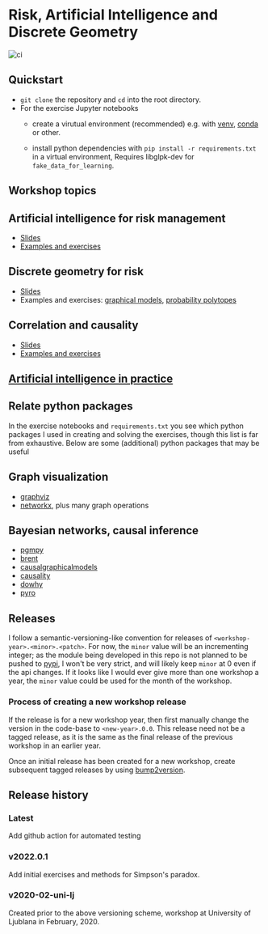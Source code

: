 # Risk, Artificial Intelligence and Discrete Geometry

![ci](https://github.com/munichpavel/risk-ai-workshop/actions/workflows/ci.yml/badge.svg)

## Quickstart

* `git clone` the repository and `cd` into the root directory.
* For the exercise Jupyter notebooks
  * create a virutual environment (recommended)  e.g. with [venv](https://docs.python.org/3/library/venv.html), [conda](https://docs.conda.io/en/latest/) or other.

  * install python dependencies with `pip install -r requirements.txt` in a virtual environment,  Requires libglpk-dev for `fake_data_for_learning`.

## Workshop topics

## Artificial intelligence for risk management

* [Slides](slides/ai-for-risk)
* [Examples and exercises](notebooks/model-selection-exercises.ipynb)

## Discrete geometry for risk

* [Slides](slides/discrete-geometry)
* Examples and exercises: [graphical models](notebooks/graphical-models-exercises.ipynb), [probability polytopes](notebooks/probability-polytope-exercises.ipynb)

## Correlation and causality

* [Slides](slides/correlation-causality)
* [Examples and exercises](notebooks/causal-models-exercises.ipynb)

## [Artificial intelligence in practice](slides/ai-in-practice)

## Relate python packages

In the exercise notebooks and `requirements.txt` you see which python packages I used in creating and solving the exercises, though this list is far from exhaustive. Below are some (additional) python packages that may be useful

## Graph visualization

* [graphviz](https://graphviz.readthedocs.io/en/stable/)
* [networkx](https://networkx.github.io/), plus many graph operations

## Bayesian networks, causal inference

* [pgmpy](https://pgmpy.org/)
* [brent](https://koaning.github.io/brent/)
* [causalgraphicalmodels](https://github.com/ijmbarr/causalgraphicalmodels)
* [causality](https://github.com/akelleh/causality)
* [dowhy](https://microsoft.github.io/dowhy/)
* [pyro](https://pyro.ai/)

## Releases

I follow a semantic-versioning-like convention for releases of `<workshop-year>.<minor>.<patch>`. For now, the `minor` value will be an incrementing integer; as the module being developed in this repo is not planned to be pushed to [pypi](https://pypi.org/), I won't be very strict, and will likely keep `minor` at 0 even if the api changes. If it looks like I would ever give more than one workshop a year, the `minor` value could be used for the month of the workshop.

### Process of creating a new workshop release

If the release is for a new workshop year, then first manually change the version in the code-base to `<new-year>.0.0`. This release need not be a tagged release, as it is the same as the final release of the previous workshop in an earlier year.

Once an initial release has been created for a new workshop, create subsequent tagged releases by using [bump2version](https://pypi.org/project/bump2version/).

## Release history

### Latest

Add github action for automated testing

### v2022.0.1

Add initial exercises and methods for Simpson's paradox.

### v2020-02-uni-lj

Created prior to the above versioning scheme, workshop at University of Ljublana in February, 2020.
